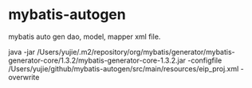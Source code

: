# mybatis-autogen
mybatis auto gen dao, model, mapper xml file.


java -jar /Users/yujie/.m2/repository/org/mybatis/generator/mybatis-generator-core/1.3.2/mybatis-generator-core-1.3.2.jar -configfile /Users/yujie/github/mybatis-autogen/src/main/resources/eip_proj.xml -overwrite

